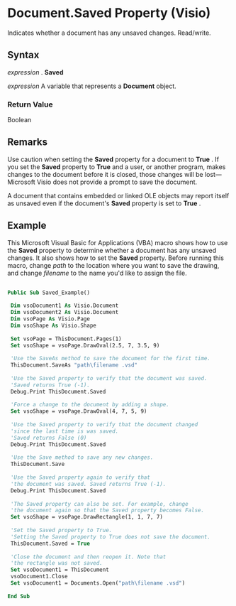 
# Document.Saved Property (Visio)

Indicates whether a document has any unsaved changes. Read/write.


## Syntax

 _expression_ . **Saved**

 _expression_ A variable that represents a **Document** object.


### Return Value

Boolean


## Remarks

Use caution when setting the  **Saved** property for a document to **True** . If you set the **Saved** property to **True** and a user, or another program, makes changes to the document before it is closed, those changes will be lost—Microsoft Visio does not provide a prompt to save the document.

A document that contains embedded or linked OLE objects may report itself as unsaved even if the document's  **Saved** property is set to **True** .


## Example

This Microsoft Visual Basic for Applications (VBA) macro shows how to use the  **Saved** property to determine whether a document has any unsaved changes. It also shows how to set the **Saved** property. Before running this macro, change _path_ to the location where you want to save the drawing, and change _filename_ to the name you'd like to assign the file.


```vb
 
Public Sub Saved_Example() 
 
 Dim vsoDocument1 As Visio.Document 
 Dim vsoDocument2 As Visio.Document 
 Dim vsoPage As Visio.Page 
 Dim vsoShape As Visio.Shape 
 
 Set vsoPage = ThisDocument.Pages(1) 
 Set vsoShape = vsoPage.DrawOval(2.5, 7, 3.5, 9) 
 
 'Use the SaveAs method to save the document for the first time. 
 ThisDocument.SaveAs "path\filename .vsd" 
 
 'Use the Saved property to verify that the document was saved. 
 'Saved returns True (-1). 
 Debug.Print ThisDocument.Saved 
 
 'Force a change to the document by adding a shape. 
 Set vsoShape = vsoPage.DrawOval(4, 7, 5, 9) 
 
 'Use the Saved property to verify that the document changed 
 'since the last time is was saved. 
 'Saved returns False (0) 
 Debug.Print ThisDocument.Saved 
 
 'Use the Save method to save any new changes. 
 ThisDocument.Save 
 
 'Use the Saved property again to verify that 
 'the document was saved. Saved returns True (-1). 
 Debug.Print ThisDocument.Saved 
 
 'The Saved property can also be set. For example, change 
 'the document again so that the Saved property becomes False. 
 Set vsoShape = vsoPage.DrawRectangle(1, 1, 7, 7) 
 
 'Set the Saved property to True. 
 'Setting the Saved property to True does not save the document. 
 ThisDocument.Saved = True 
 
 'Close the document and then reopen it. Note that 
 'the rectangle was not saved. 
 Set vsoDocument1 = ThisDocument 
 vsoDocument1.Close 
 Set vsoDocument1 = Documents.Open("path\filename .vsd") 
 
End Sub 

```

